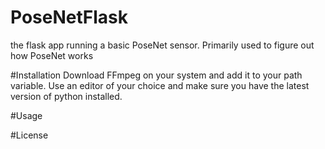 # PoseNetFlask
the flask app running a basic PoseNet sensor. Primarily used to figure out how PoseNet works

#Installation
Download FFmpeg on your system and add it to your path variable. Use an editor of your choice and make sure you have the latest version of python installed. 

#Usage

#License
